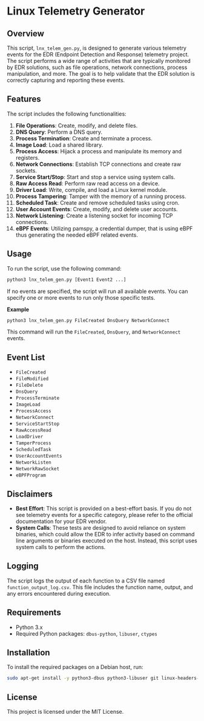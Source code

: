 # Linux Telemetry Generator

## Overview

This script, `lnx_telem_gen.py`, is designed to generate various telemetry events for the EDR (Endpoint Detection and Response) telemetry project. The script performs a wide range of activities that are typically monitored by EDR solutions, such as file operations, network connections, process manipulation, and more. The goal is to help validate that the EDR solution is correctly capturing and reporting these events.

## Features

The script includes the following functionalities:

1. **File Operations**: Create, modify, and delete files.
2. **DNS Query**: Perform a DNS query.
3. **Process Termination**: Create and terminate a process.
4. **Image Load**: Load a shared library.
5. **Process Access**: Hijack a process and manipulate its memory and registers.
6. **Network Connections**: Establish TCP connections and create raw sockets.
7. **Service Start/Stop**: Start and stop a service using system calls.
8. **Raw Access Read**: Perform raw read access on a device.
9. **Driver Load**: Write, compile, and load a Linux kernel module.
10. **Process Tampering**: Tamper with the memory of a running process.
11. **Scheduled Task**: Create and remove scheduled tasks using cron.
12. **User Account Events**: Create, modify, and delete user accounts.
13. **Network Listening**: Create a listening socket for incoming TCP connections.
14. **eBPF Events**: Utilizing pamspy, a credential dumper, that is using eBPF thus generating the needed eBPF related events.

## Usage

To run the script, use the following command:

```bash
python3 lnx_telem_gen.py [Event1 Event2 ...]
```
If no events are specified, the script will run all available events. You can specify one or more events to run only those specific tests.

**Example**

```bash
python3 lnx_telem_gen.py FileCreated DnsQuery NetworkConnect
```

This command will run the `FileCreated`, `DnsQuery`, and `NetworkConnect` events.

## Event List

- `FileCreated`
- `FileModified`
- `FileDelete`
- `DnsQuery`
- `ProcessTerminate`
- `ImageLoad`
- `ProcessAccess`
- `NetworkConnect`
- `ServiceStartStop`
- `RawAccessRead`
- `LoadDriver`
- `TamperProcess`
- `ScheduledTask`
- `UserAccountEvents`
- `NetworkListen`
- `NetworkRawSocket`
- `eBPFProgram`

## Disclaimers

- **Best Effort**: This script is provided on a best-effort basis. If you do not see telemetry events for a specific category, please refer to the official documentation for your EDR vendor.
- **System Calls**: These tests are designed to avoid reliance on system binaries, which could allow the EDR to infer activity based on command line arguments or binaries executed on the host. Instead, this script uses system calls to perform the actions.

## Logging
The script logs the output of each function to a CSV file named `function_output_log.csv`. This file includes the function name, output, and any errors encountered during execution.

## Requirements
- Python 3.x
- Required Python packages: `dbus-python`, `libuser`, `ctypes`

## Installation
To install the required packages on a Debian host, run:

```bash
sudo apt-get install -y python3-dbus python3-libuser git linux-headers-$(uname -r)
```

## License
This project is licensed under the MIT License.